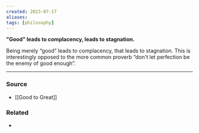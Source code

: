 ```yaml
---
created: 2023-07-17
aliases: 
tags: [philosophy]
---
```

**"Good" leads to complacency, leads to stagnation.**

Being merely “good” leads to complacency, that leads to stagnation. This is interestingly opposed to the more common proverb “don't let perfection be the enemy of good enough”.

****
### Source
- [[Good to Great]]

### Related
- 
 